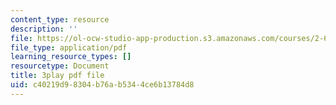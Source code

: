 ```yaml
---
content_type: resource
description: ''
file: https://ol-ocw-studio-app-production.s3.amazonaws.com/courses/2-627-fundamentals-of-photovoltaics-fall-2013/c40219d98304b76ab5344ce6b13784d8_qIJx2PRGKqw.pdf
file_type: application/pdf
learning_resource_types: []
resourcetype: Document
title: 3play pdf file
uid: c40219d9-8304-b76a-b534-4ce6b13784d8
---
```

